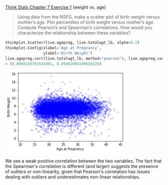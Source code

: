 [Think Stats Chapter 7 Exercise 1](http://greenteapress.com/thinkstats2/html/thinkstats2008.html#toc70) (weight vs. age)

> Using data from the NSFG, make a scatter plot of birth weight versus mother’s age. Plot percentiles of birth weight versus mother’s age. Compute Pearson’s and Spearman’s correlations. How would you characterize the relationship between these variables?

```python
thinkplot.Scatter(live.agepreg, live.totalwgt_lb, alpha=0.2)
thinkplot.Config(xlabel='Age at Pregnancy',
                 ylabel='Birth Weight')
live.agepreg.corr(live.totalwgt_lb, method="pearson"), live.agepreg.corr(live.totalwgt_lb, method="spearman")
> (0.0688339703541091, 0.09461004109658226)
```

![image info](./img/chap07-img1.png)

We see a weak positive correlation between the two variables. The fact that the Spearman's correlation is different (and larger) suggests the presence of outliers or non-linearity, given that Pearson's correlation has issues dealing with outliers and underestimates non-linear relationships. 